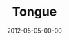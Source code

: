 ---
layout: message
category: message
series: "James: Putting Your Faith to Work"
title: "Tongue"
date: 2012-05-05-00-00
message_id: 725
audio: "http://s3.amazonaws.com/crossroads-media/messages/audio/james_03.mp3"
audio-duration: "39:13"
program: "http://s3.amazonaws.com/crossroads-media/documents/05_05-06_12Program_OAKLEY.pdf"
description: "Brian Tome talks about the power of our tongues."
video: "http://s3.amazonaws.com/crossroads-media/messages/video/james_03.mp4"
video-duration: "39:18"
video-image: "http://s3.amazonaws.com/crossroads-media/images/james_03_still.jpg"
tag: 
 - tome
 - james
 - program
explicit: false
---